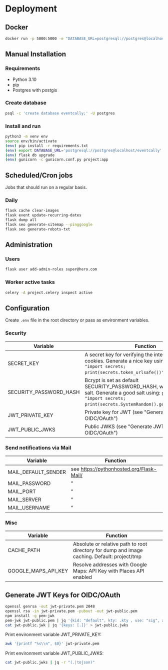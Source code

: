 # Deployment

## Docker

```sh
docker run -p 5000:5000 -e "DATABASE_URL=postgresql://postgres@localhost/eventcally" eventcally/eventcally:latest
```

## Manual Installation

### Requirements

- Python 3.10
- pip
- Postgres with postgis

### Create database

```sh
psql -c 'create database eventcally;' -U postgres
```

### Install and run

```sh
python3 -m venv env
source env/bin/activate
(env) pip install -r requirements.txt
(env) export DATABASE_URL='postgresql://postgres@localhost/eventcally'
(env) flask db upgrade
(env) gunicorn -c gunicorn.conf.py project:app
```

## Scheduled/Cron jobs

Jobs that should run on a regular basis.

### Daily

```sh
flask cache clear-images
flask event update-recurring-dates
flask dump all
flask seo generate-sitemap --pinggoogle
flask seo generate-robots-txt
```

## Administration

### Users

```sh
flask user add-admin-roles super@hero.com
```

### Worker active tasks

```sh
celery -A project.celery inspect active
```

## Configuration

Create `.env` file in the root directory or pass as environment variables.

### Security

| Variable               | Function                                                                                                                                                                           |
| ---------------------- | ---------------------------------------------------------------------------------------------------------------------------------------------------------------------------------- |
| SECRET_KEY             | A secret key for verifying the integrity of signed cookies. Generate a nice key using `python3 -c "import secrets; print(secrets.token_urlsafe())"`.                               |
| SECURITY_PASSWORD_HASH | Bcrypt is set as default SECURITY_PASSWORD_HASH, which requires a salt. Generate a good salt using: `python3 -c "import secrets; print(secrets.SystemRandom().getrandbits(128))"`. |
| JWT_PRIVATE_KEY        | Private key for JWT (see "Generate JWT Keys for OIDC/OAuth")                                                                                                                       |
| JWT_PUBLIC_JWKS        | Public JWKS (see "Generate JWT Keys for OIDC/OAuth")                                                                                                                               |

### Send notifications via Mail

| Variable            | Function                                   |
| ------------------- | ------------------------------------------ |
| MAIL_DEFAULT_SENDER | see <https://pythonhosted.org/Flask-Mail/> |
| MAIL_PASSWORD       | "                                          |
| MAIL_PORT           | "                                          |
| MAIL_SERVER         | "                                          |
| MAIL_USERNAME       | "                                          |

### Misc

| Variable            | Function                                                                                     |
| ------------------- | -------------------------------------------------------------------------------------------- |
| CACHE_PATH          | Absolute or relative path to root directory for dump and image caching. Default: project/tmp |
| GOOGLE_MAPS_API_KEY | Resolve addresses with Google Maps: API Key with Places API enabled                          |

## Generate JWT Keys for OIDC/OAuth

```sh
openssl genrsa -out jwt-private.pem 2048
openssl rsa -in jwt-private.pem -pubout -out jwt-public.pem
npm install -g pem-jwk
pem-jwk jwt-public.pem | jq '{kid: "default", kty: .kty , use: "sig", alg: "RS256", n: .n , e: .e }' > jwt-public.jwk
cat jwt-public.jwk | jq '{keys: [.]}' > jwt-public.jwks
```

Print environment variable JWT_PRIVATE_KEY:

```sh
awk '{printf "%s\\n", $0}' jwt-private.pem
```

Print environment variable JWT_PUBLIC_JWKS:

```sh
cat jwt-public.jwks | jq -r "(.|tojson)"
```
